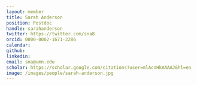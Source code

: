 ```yaml
---
layout: member
title: Sarah Anderson
position: Postdoc
handle: sarahanderson
twitter: https://twitter.com/sna8
orcid: 0000-0002-1671-2286
calendar: 
github: 
linkedin:
email: sna@umn.edu
scholar: https://scholar.google.com/citations?user=mlAcnHkAAAAJ&hl=en
image: /images/people/sarah-anderson.jpg
---
```

